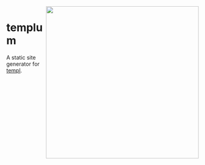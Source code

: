 <img src="templum.png" width="400" height="400" align="right">

# templum

A static site generator for [templ](https://github.com/a-h/templ).
